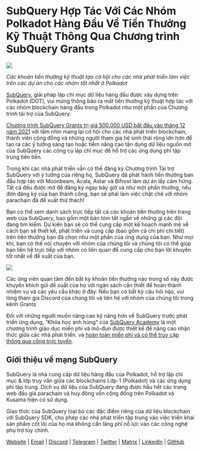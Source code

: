 # SubQuery Hợp Tác Với Các Nhóm Polkadot Hàng Đầu Về Tiền Thưởng Kỹ Thuật Thông Qua Chương trình SubQuery Grants

![](https://miro.medium.com/max/1400/0*KlrhjUy3MRRT98OO)

_Các khoản tiền thưởng kỹ thuật tạo cơ hội cho các nhà phát triển làm việc trên các dự án cho các nhóm tốt nhất ở Polkadot_

[SubQuery](https://subquery.network/), giải pháp lập chỉ mục dữ liệu hàng đầu được xây dựng trên Polkadot (DOT), vui mừng thông báo ra mắt tiền thưởng kỹ thuật hợp tác với các nhóm blockchain hàng đầu trong Polkadot như một phần của Chương trình tài trợ của SubQuery.

[Chương trình SubQuery Grants trị giá 500.000 USD bắt đầu vào tháng 12 năm 2021](https://subquery.medium.com/subquery-launches-500-000-grants-program-to-promote-polkadot-ecosystem-growth-9f04e6f67a3b) với tầm nhìn mang lại cơ hội cho các nhà phát triển blockchain, thành viên cộng đồng và những người tham gia hệ sinh thái rộng lớn hơn để tạo ra các ý tưởng sáng tạo hoặc tiềm năng cao tận dụng dữ liệu nguồn mở của SubQuery các công cụ lập chỉ mục để hỗ trợ các ứng dụng phi tập trung tiên tiến.

Trong khi các nhà phát triển vẫn có thể đăng ký Chương trình Tài trợ SubQuery với ý tưởng của riêng họ, SubQuery đã phát hành tiền thưởng ban đầu hợp tác với Moonbeam, Acala, Astar và Bifrost làm dự án lấy cảm hứng. Tất cả đều được mở để đăng ký ngay bây giờ và như một phần thưởng, nếu đơn đăng ký của bạn thành công, bạn sẽ phải làm việc chặt chẽ với nhóm parachain đã đề xuất thử thách!

Bạn có thể xem danh sách trực tiếp tất cả các khoản tiền thưởng trên trang web của SubQuery, bao gồm một bản tóm tắt ngắn về những gì các đội đang tìm kiếm. Dự kiến bạn sẽ có thể cung cấp một kế hoạch mạnh mẽ về cách bạn sẽ thiết kế, phát triển và cung cấp (bao gồm cả chi phí chi tiết) trên tiền thưởng bạn đã chọn như một phần của ứng dụng của bạn. Như mọi khi, bạn có thể nói chuyện với nhóm của chúng tôi và chúng tôi có thể giúp bạn liên hệ trực tiếp với nhóm có liên quan để cung cấp cho bạn lời khuyên tốt nhất về đề xuất của bạn.

![](https://miro.medium.com/max/1400/0*o2m57G86Tyi2UWiQ)

Các ứng viên quan tâm đến bất kỳ khoản tiền thưởng nào trong số này được khuyến khích gửi đề xuất của họ với ngân sách cần thiết để hoàn thành nhiệm vụ và các yêu cầu khác ở đây. Nếu bạn có bất kỳ câu hỏi nào, vui lòng tham gia Discord của chúng tôi và liên hệ với nhóm của chúng tôi trong kênh Grants.

Đối với những người muốn nâng cao kỹ năng hơn về SubQuery trước phát triển ứng dụng, “Khóa học anh hùng” của [SubQuery Academy](https://subquery.medium.com/subquery-launches-the-subquery-academy-9505dc66a01) là một chương trình giáo dục miễn phí và mô-đun được thiết kế để nâng cao nhận thức giữa các nhà phát triển. và [hoàn toàn miễn phí và có thể truy cập thông qua cổng trực tuyến](https://subquery.coassemble.com/unlock/dOKZW6O#/).

## Giới thiệu về mạng SubQuery

SubQuery là nhà cung cấp dữ liệu hàng đầu của Polkadot, hỗ trợ lập chỉ mục & lớp truy vấn giữa các blockchains Lớp-1 (Polkadot) và các ứng dụng phi tập trung. Dịch vụ dữ liệu của SubQuery đang được hầu hết các trang web đấu giá parachain và huy động vốn cộng đồng trên Polkadot và Kusama hiện có sử dụng.

Giao thức của SubQuery loại bỏ các đặc điểm riêng của dữ liệu blockchain với SubQuery SDK, cho phép các nhà phát triển tập trung vào việc triển khai sản phẩm cốt lõi của họ mà không cần lãng phí nỗ lực vào các công nghệ phụ trợ tùy chỉnh.

[Website](https://subquery.network/) | [Email](hello@subquery.network) | [Discord](https://discord.com/invite/78zg8aBSMG) | [Telegram](https://t.me/subquerynetwork) | [Twitter](https://twitter.com/subquerynetwork) | [Matrix](https://matrix.to/#/#subquery:matrix.org) | [LinkedIn](https://www.linkedin.com/company/subquery) | [GitHub](https://github.com/subquery)
